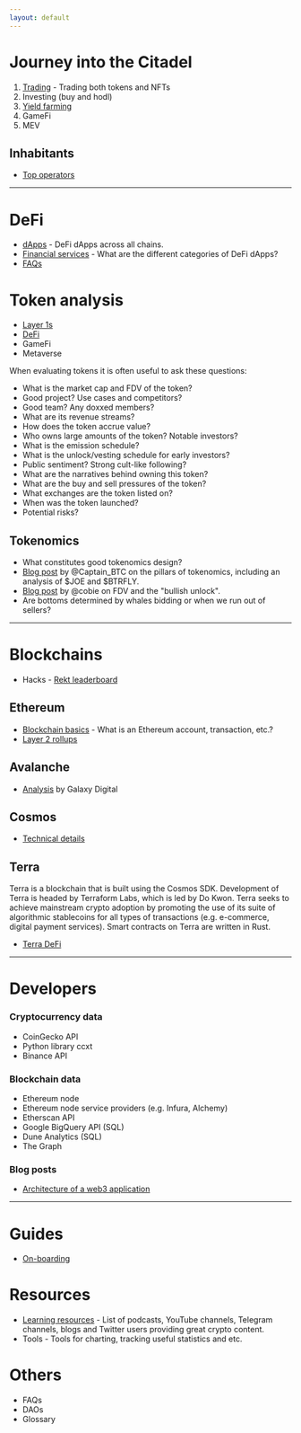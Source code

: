 ```yaml
---
layout: default
---
```


# Journey into the Citadel 

1. [Trading](trading.md) - Trading both tokens and NFTs
2. Investing (buy and hodl)
3. [Yield farming](farming.md)
4. GameFi 
5. MEV

## Inhabitants
- [Top operators](operators.md)

---

# DeFi

- [dApps](dapps.md) - DeFi dApps across all chains.
- [Financial services](services.md) - What are the different categories of DeFi dApps?
- [FAQs](faq-defi.md)

# Token analysis

- [Layer 1s](analysis/l1.md)
- [DeFi](analysis/defi.md)
- GameFi
- Metaverse

When evaluating tokens it is often useful to ask these questions:
- What is the market cap and FDV of the token?
- Good project? Use cases and competitors?
- Good team? Any doxxed members?
- What are its revenue streams?
- How does the token accrue value?
- Who owns large amounts of the token? Notable investors?
- What is the emission schedule?
- What is the unlock/vesting schedule for early investors?
- Public sentiment? Strong cult-like following?
- What are the narratives behind owning this token?
- What are the buy and sell pressures of the token?
- What exchanges are the token listed on?
- When was the token launched?
- Potential risks?

## Tokenomics

- What constitutes good tokenomics design?
- [Blog post](https://captainbtc.substack.com/p/the-pillars-of-tokenomics-and-the) by @Captain_BTC on the pillars of tokenomics, including an analysis of $JOE and $BTRFLY.
- [Blog post](https://cobie.substack.com/p/on-the-meme-of-market-caps-and-unlocks) by @cobie on FDV and the "bullish unlock".
- Are bottoms determined by whales bidding or when we run out of sellers?

---

# Blockchains

- Hacks - [Rekt leaderboard](https://rekt.news/leaderboard/)

## Ethereum

- [Blockchain basics](eth/tech.md) - What is an Ethereum account, transaction, etc.?
- [Layer 2 rollups](eth/l2.md)

## Avalanche
- [Analysis](https://docsend.com/view/nycckbk73qvsjwej) by Galaxy Digital

## Cosmos

- [Technical details](cosmos-tech.md)

## Terra

Terra is a blockchain that is built using the Cosmos SDK. Development of Terra is headed by Terraform Labs, which is led by Do Kwon. Terra seeks to achieve mainstream crypto adoption by promoting the use of its suite of algorithmic stablecoins for all types of transactions (e.g. e-commerce, digital payment services). Smart contracts on Terra are written in Rust.

- [Terra DeFi](terra.md)

---

# Developers

### Cryptocurrency data

- CoinGecko API
- Python library ccxt
- Binance API

### Blockchain data

- Ethereum node
- Ethereum node service providers (e.g. Infura, Alchemy)
- Etherscan API
- Google BigQuery API (SQL)
- Dune Analytics (SQL)
- The Graph

### Blog posts

- [Architecture of a web3 application](https://www.preethikasireddy.com/post/the-architecture-of-a-web-3-0-application)

---

# Guides

- [On-boarding](onboarding.md)

# Resources

- [Learning resources](resources.md) - List of podcasts, YouTube channels, Telegram channels, blogs and Twitter users providing great crypto content.
- Tools - Tools for charting, tracking useful statistics and etc.

# Others

- FAQs
- DAOs
- Glossary
